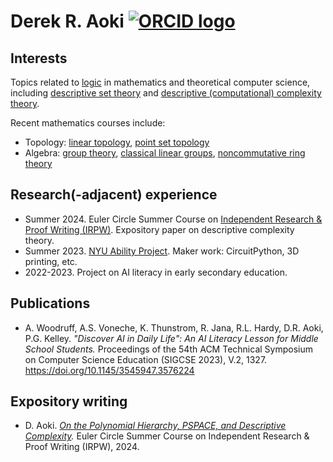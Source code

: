 # Derek R. Aoki [![ORCID logo](https://info.orcid.org/wp-content/uploads/2019/11/orcid_16x16.png)](https://orcid.org/0000-0003-0352-1963)

## Interests
Topics related to [logic](https://en.wikipedia.org/wiki/Mathematical_logic) in mathematics and theoretical computer science, including [descriptive set theory](https://en.wikipedia.org/wiki/Descriptive_set_theory) and [descriptive (computational) complexity theory](https://en.wikipedia.org/wiki/Descriptive_complexity_theory). 

Recent mathematics courses include:
- Topology: [linear topology](https://en.wikipedia.org/wiki/Linear_continuum), [point set topology](https://en.wikipedia.org/wiki/General_topology)
- Algebra: [group theory](https://en.wikipedia.org/wiki/Group_theory), [classical linear groups](https://en.wikipedia.org/wiki/Classical_group), [noncommutative ring theory](https://en.wikipedia.org/wiki/Noncommutative_ring)

## Research(-adjacent) experience
- Summer 2024. Euler Circle Summer Course on [Independent Research & Proof Writing (IRPW)](https://eulercircle.com/classes/independent-research-and-paper-writing/). Expository paper on descriptive complexity theory.
- Summer 2023. [NYU Ability Project](https://wp.nyu.edu/ability/). Maker work: CircuitPython, 3D printing, etc.
- 2022-2023. Project on AI literacy in early secondary education.

## Publications
- A. Woodruff, A.S. Voneche, K. Thunstrom, R. Jana, R.L. Hardy, D.R. Aoki, P.G. Kelley. *"Discover AI in Daily Life": An AI Literacy Lesson for Middle School Students.*
Proceedings of the 54th ACM Technical Symposium on Computer Science Education (SIGCSE 2023), V.2, 1327. https://doi.org/10.1145/3545947.3576224

## Expository writing
- D. Aoki. *[On the Polynomial Hierarchy, PSPACE, and Descriptive Complexity](http://simonrs.com/eulercircle/irpw2024/derek-pspace-paper.pdf).* Euler Circle Summer Course on Independent Research & Proof Writing (IRPW), 2024.
